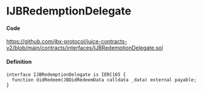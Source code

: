 # IJBRedemptionDelegate

#### Code

https://github.com/jbx-protocol/juice-contracts-v2/blob/main/contracts/interfaces/IJBRedemptionDelegate.sol

#### Definition

```
interface IJBRedemptionDelegate is IERC165 {
  function didRedeem(JBDidRedeemData calldata _data) external payable;
}
```
